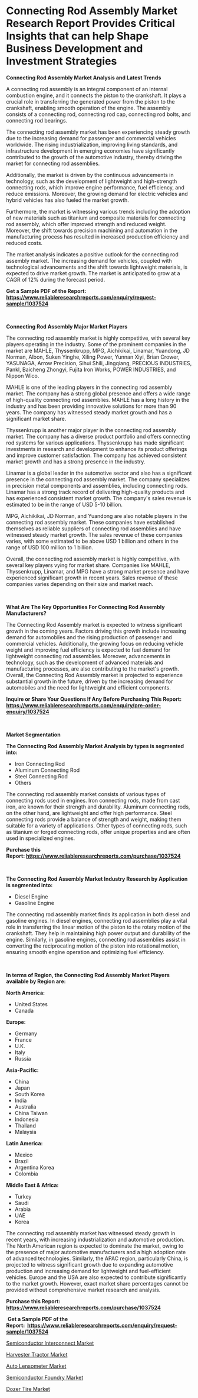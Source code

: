 <p><h1>Connecting Rod Assembly Market Research Report Provides Critical Insights that can help Shape Business Development and Investment Strategies</h1></p><p><strong>Connecting Rod Assembly Market Analysis and Latest Trends</strong></p>
<p><p>A connecting rod assembly is an integral component of an internal combustion engine, and it connects the piston to the crankshaft. It plays a crucial role in transferring the generated power from the piston to the crankshaft, enabling smooth operation of the engine. The assembly consists of a connecting rod, connecting rod cap, connecting rod bolts, and connecting rod bearings.</p><p>The connecting rod assembly market has been experiencing steady growth due to the increasing demand for passenger and commercial vehicles worldwide. The rising industrialization, improving living standards, and infrastructure development in emerging economies have significantly contributed to the growth of the automotive industry, thereby driving the market for connecting rod assemblies.</p><p>Additionally, the market is driven by the continuous advancements in technology, such as the development of lightweight and high-strength connecting rods, which improve engine performance, fuel efficiency, and reduce emissions. Moreover, the growing demand for electric vehicles and hybrid vehicles has also fueled the market growth.</p><p>Furthermore, the market is witnessing various trends including the adoption of new materials such as titanium and composite materials for connecting rod assembly, which offer improved strength and reduced weight. Moreover, the shift towards precision machining and automation in the manufacturing process has resulted in increased production efficiency and reduced costs.</p><p>The market analysis indicates a positive outlook for the connecting rod assembly market. The increasing demand for vehicles, coupled with technological advancements and the shift towards lightweight materials, is expected to drive market growth. The market is anticipated to grow at a CAGR of 12% during the forecast period.</p></p>
<p><strong>Get a Sample PDF of the Report:&nbsp; <a href="https://www.reliableresearchreports.com/enquiry/request-sample/1037524">https://www.reliableresearchreports.com/enquiry/request-sample/1037524</a></strong></p>
<p>&nbsp;</p>
<p><strong>Connecting Rod Assembly Major Market Players</strong></p>
<p><p>The connecting rod assembly market is highly competitive, with several key players operating in the industry. Some of the prominent companies in the market are MAHLE, Thyssenkrupp, MPG, Aichikikai, Linamar, Yuandong, JD Norman, Albon, Suken Yinghe, Xiling Power, Yunnan Xiyi, Brian Crower, YASUNAGA, Arrow Precision, Sihui Shili, Jingqiang, PRECIOUS INDUSTRIES, Pankl, Baicheng Zhongyi, Fujita Iron Works, POWER INDUSTRIES, and Nippon Wico.</p><p>MAHLE is one of the leading players in the connecting rod assembly market. The company has a strong global presence and offers a wide range of high-quality connecting rod assemblies. MAHLE has a long history in the industry and has been providing innovative solutions for more than 90 years. The company has witnessed steady market growth and has a significant market share.</p><p>Thyssenkrupp is another major player in the connecting rod assembly market. The company has a diverse product portfolio and offers connecting rod systems for various applications. Thyssenkrupp has made significant investments in research and development to enhance its product offerings and improve customer satisfaction. The company has achieved consistent market growth and has a strong presence in the industry.</p><p>Linamar is a global leader in the automotive sector and also has a significant presence in the connecting rod assembly market. The company specializes in precision metal components and assemblies, including connecting rods. Linamar has a strong track record of delivering high-quality products and has experienced consistent market growth. The company's sales revenue is estimated to be in the range of USD 5-10 billion.</p><p>MPG, Aichikikai, JD Norman, and Yuandong are also notable players in the connecting rod assembly market. These companies have established themselves as reliable suppliers of connecting rod assemblies and have witnessed steady market growth. The sales revenue of these companies varies, with some estimated to be above USD 1 billion and others in the range of USD 100 million to 1 billion.</p><p>Overall, the connecting rod assembly market is highly competitive, with several key players vying for market share. Companies like MAHLE, Thyssenkrupp, Linamar, and MPG have a strong market presence and have experienced significant growth in recent years. Sales revenue of these companies varies depending on their size and market reach.</p></p>
<p>&nbsp;</p>
<p><strong>What Are The Key Opportunities For Connecting Rod Assembly Manufacturers?</strong></p>
<p><p>The Connecting Rod Assembly market is expected to witness significant growth in the coming years. Factors driving this growth include increasing demand for automobiles and the rising production of passenger and commercial vehicles. Additionally, the growing focus on reducing vehicle weight and improving fuel efficiency is expected to fuel demand for lightweight connecting rod assemblies. Moreover, advancements in technology, such as the development of advanced materials and manufacturing processes, are also contributing to the market's growth. Overall, the Connecting Rod Assembly market is projected to experience substantial growth in the future, driven by the increasing demand for automobiles and the need for lightweight and efficient components.</p></p>
<p><strong>Inquire or Share Your Questions If Any Before Purchasing This Report: <a href="https://www.reliableresearchreports.com/enquiry/pre-order-enquiry/1037524">https://www.reliableresearchreports.com/enquiry/pre-order-enquiry/1037524</a></strong></p>
<p>&nbsp;</p>
<p><strong>Market Segmentation</strong></p>
<p><strong>The Connecting Rod Assembly Market Analysis by types is segmented into:</strong></p>
<p><ul><li>Iron Connecting Rod</li><li>Aluminum Connecting Rod</li><li>Steel Connecting Rod</li><li>Others</li></ul></p>
<p><p>The connecting rod assembly market consists of various types of connecting rods used in engines. Iron connecting rods, made from cast iron, are known for their strength and durability. Aluminum connecting rods, on the other hand, are lightweight and offer high performance. Steel connecting rods provide a balance of strength and weight, making them suitable for a variety of applications. Other types of connecting rods, such as titanium or forged connecting rods, offer unique properties and are often used in specialized engines.</p></p>
<p><strong>Purchase this Report:&nbsp;<a href="https://www.reliableresearchreports.com/purchase/1037524">https://www.reliableresearchreports.com/purchase/1037524</a></strong></p>
<p>&nbsp;</p>
<p><strong>The Connecting Rod Assembly Market Industry Research by Application is segmented into:</strong></p>
<p><ul><li>Diesel Engine</li><li>Gasoline Engine</li></ul></p>
<p><p>The connecting rod assembly market finds its application in both diesel and gasoline engines. In diesel engines, connecting rod assemblies play a vital role in transferring the linear motion of the piston to the rotary motion of the crankshaft. They help in maintaining high power output and durability of the engine. Similarly, in gasoline engines, connecting rod assemblies assist in converting the reciprocating motion of the piston into rotational motion, ensuring smooth engine operation and optimizing fuel efficiency.</p></p>
<p>&nbsp;</p>
<p><strong>In terms of Region, the Connecting Rod Assembly Market Players available by Region are:</strong></p>
<p>
    <p> <strong> North America: </strong>
        <ul>
            <li>United States</li>
            <li>Canada</li>
        </ul>
        </p> 
    <p> <strong> Europe: </strong>
        <ul>
            <li>Germany</li>
            <li>France</li>
            <li>U.K.</li>
            <li>Italy</li>
            <li>Russia</li>
        </ul>
        </p> 
    <p> <strong> Asia-Pacific: </strong>
        <ul>
            <li>China</li>
            <li>Japan</li>
            <li>South Korea</li>
            <li>India</li>
            <li>Australia</li>
            <li>China Taiwan</li>
            <li>Indonesia</li>
            <li>Thailand</li>
            <li>Malaysia</li>
        </ul>
        </p> 
    <p> <strong> Latin America: </strong>
        <ul>
            <li>Mexico</li>
            <li>Brazil</li>
            <li>Argentina Korea</li>
            <li>Colombia</li>
        </ul>
        </p> 
    <p> <strong> Middle East & Africa: </strong>
        <ul>
            <li>Turkey</li>
            <li>Saudi</li>
            <li>Arabia</li>
            <li>UAE</li>
            <li>Korea</li>
        </ul>
    </p>
    </p>
<p><p>The connecting rod assembly market has witnessed steady growth in recent years, with increasing industrialization and automotive production. The North American region is expected to dominate the market, owing to the presence of major automotive manufacturers and a high adoption rate of advanced technologies. Similarly, the APAC region, particularly China, is projected to witness significant growth due to expanding automotive production and increasing demand for lightweight and fuel-efficient vehicles. Europe and the USA are also expected to contribute significantly to the market growth. However, exact market share percentages cannot be provided without comprehensive market research and analysis.</p></p>
<p><strong>Purchase this Report: <a href="https://www.reliableresearchreports.com/purchase/1037524">https://www.reliableresearchreports.com/purchase/1037524</a></strong></p>
<p>&nbsp;<strong>Get a Sample PDF of the Report:&nbsp;&nbsp;<a href="https://www.reliableresearchreports.com/enquiry/request-sample/1037524">https://www.reliableresearchreports.com/enquiry/request-sample/1037524</a></strong></p>
<p><strong></strong></p>
<p><p><a href="https://medium.com/@larrycrooks1923/semiconductor-interconnect-market-competitive-analysis-market-trends-and-forecast-to-2030-71093d367dff">Semiconductor Interconnect Market</a></p><p><a href="https://github.com/castoriffic/Market-Research-Report-List-1/blob/main/harvester-tractor-market.md">Harvester Tractor Market</a></p><p><a href="https://www.linkedin.com/pulse/auto-lensometer-market-challenges-opportunities-growth-drivers-hpcae/">Auto Lensometer Market</a></p><p><a href="https://medium.com/@trystanward/semiconductor-foundry-market-share-evolution-and-market-growth-trends-2023-2030-99eb3f69020e">Semiconductor Foundry Market</a></p><p><a href="https://github.com/mabutironaldo/Market-Research-Report-List-1/blob/main/dozer-tire-market.md">Dozer Tire Market</a></p></p>